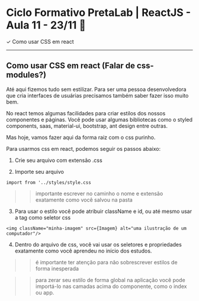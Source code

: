 # Ciclo Formativo PretaLab | ReactJS  - Aula 11 - 23/11 🚀 

✓  Como usar CSS em react 

---

## Como usar CSS em react (Falar de css-modules?)

Até aqui fizemos tudo sem estilizar. Para ser uma pessoa desenvolvedora que cria interfaces de usuárias precisamos também saber fazer isso muito bem.

No react temos algumas facilidades para criar estilos dos nossos componentes e páginas. Você pode usar algumas bibliotecas como o styled components, saas, material-ui, bootstrap, ant design entre outras.

Mas hoje, vamos fazer aqui da forma raiz com o css purinho.

Para usarmos css em react, podemos seguir os passos abaixo:

1) Crie seu arquivo com extensão .css

2) Importe seu arquivo

```
import from '../styles/style.css
```
  >> importante escrever no caminho o nome e extensão exatamente como você salvou na pasta

3) Para usar o estilo você pode atribuir className e id, ou até mesmo usar a tag como seletor css

```
<img className="minha-imagem" src={Imagem} alt="uma ilustração de um computador"/>
```

4) Dentro do arquivo de css, você vai usar os seletores e propriedades exatamente como você aprendeu no início dos estudos.

>> é importante ter atenção para não sobrescrever estilos de forma inesperada

>> para zerar seu estilo de forma global na aplicação você pode importá-lo nas camadas acima do componente, como o index ou app. 